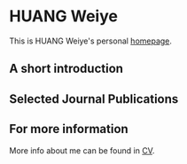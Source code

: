 # HUANG Weiye
This is HUANG Weiye's personal [homepage](https://highwy.github.io/).

## A short introduction



## Selected Journal Publications


## For more information
More info about me can be found in [CV](https://highwy.github.io/cv/).

